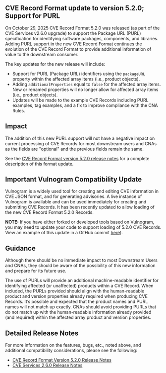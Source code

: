 ## CVE Record Format update to version 5.2.0; Support for PURL

On October 29, 2025 CVE Record Format 5.2.0 was released (as part of the CVE Services v2.6.0 upgrade) to support the Package URL (PURL) specification for identifying software packages, components, and libraries. Adding PURL support in the new CVE Record Format continues the evolution of the CVE Record Format to provide additional information of value to the downstream consumer.

The key updates for the new release will include:
- Support for PURL (Package URL) identifiers using the `packageURL` property within the affected array items (i.e., product objects).
- Adding `additionalProperties` equal to `false` for the affected array items. New or renamed properties will no longer allow for affected array items (i.e., product objects).
- Updates will be made to the example CVE Records including PURL examples, tag examples, and a fix to improve compliance with the CNA Rules.

## Impact

The addition of this new PURL support will not have a negative impact on current processing of CVE Records for most downstream users and CNAs as the fields are "optional" and the previous fields remain the same.

See the [CVE Record Format version 5.2.0 release notes](https://github.com/CVEProject/cve-schema/releases/tag/v5.2.0) for a complete description of this format update.

## Important Vulnogram Compatibility Update

Vulnogram is a widely used tool for creating and editing CVE information in CVE JSON format, and for generating advisories. A live instance of Vulnogram is available and can be used immediately for creating and submitting CVE Records. It has been recently updated to allow loading of the new CVE Record Format 5.2.0 Records.

**NOTE:** If you have either forked or developed tools based on Vulnogram, you may need to update your code to support loading of 5.2.0 CVE Records. View an example of this update in a GitHub commit [here](https://github.com/Vulnogram/Vulnogram/commit/e368607e0768a656270d79dc881850e30935aa7b)).

## Guidance

Although there should be no immediate impact to most Downstream Users and CNAs, they should be aware of the possibility of this new information and prepare for its future use.

The use of PURLs will provide an additional machine-readable identifier for identifying affected (or unaffected) products within a CVE Record. When included, the PURLs provided should align with the human-readable product and version properties already required when producing CVE Records. It’s possible and expected that the product names and PURL names will not match up exactly. CNAs should avoid providing PURLs that do not match up with the human-readable information already provided (and required) within the affected array product and version properties.

## Detailed Release Notes

For more information on the features, bugs, etc., noted above, and additional compatibility considerations, please see the following:

- [CVE Record Format Version 5.2.0 Release Notes](https://github.com/CVEProject/cve-schema/releases/tag/v5.2.0)
- [CVE Services 2.6.0 Release Notes](https://github.com/CVEProject/cve-services/releases/tag/v2.6.0)






